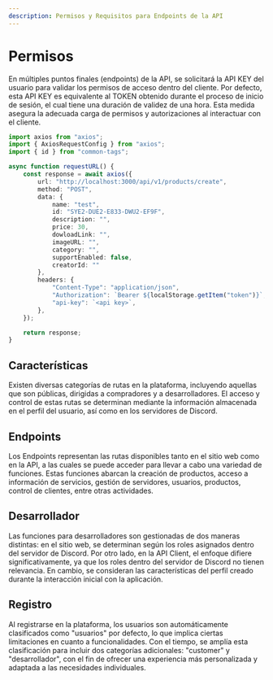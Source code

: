 ```yaml
---
description: Permisos y Requisitos para Endpoints de la API
---
```


# Permisos

En múltiples puntos finales (endpoints) de la API, se solicitará la API KEY del usuario para validar los permisos de acceso dentro del cliente. Por defecto, esta API KEY es equivalente al TOKEN obtenido durante el proceso de inicio de sesión, el cual tiene una duración de validez de una hora. Esta medida asegura la adecuada carga de permisos y autorizaciones al interactuar con el cliente.

```typescript
import axios from "axios";
import { AxiosRequestConfig } from "axios";
import { id } from "common-tags";

async function requestURL() {
	const response = await axios({
		url: "http://localhost:3000/api/v1/products/create",
		method: "POST",
		data: {
			name: "test",
			id: "SYE2-DUE2-E833-DWU2-EF9F",
			description: "",
			price: 30,
			dowloadLink: "",
			imageURL: "",
			category: "",
			supportEnabled: false,
			creatorId: ""
		},
		headers: {
			"Content-Type": "application/json",
			"Authorization": `Bearer ${localStorage.getItem("token")}`,
			"api-key": `<api key>`,
		},
	});

	return response;
}
```

## Características

Existen diversas categorías de rutas en la plataforma, incluyendo aquellas que son públicas, dirigidas a compradores y a desarrolladores. El acceso y control de estas rutas se determinan mediante la información almacenada en el perfil del usuario, así como en los servidores de Discord.

## Endpoints

Los Endpoints representan las rutas disponibles tanto en el sitio web como en la API, a las cuales se puede acceder para llevar a cabo una variedad de funciones. Estas funciones abarcan la creación de productos, acceso a información de servicios, gestión de servidores, usuarios, productos, control de clientes, entre otras actividades.

## Desarrollador

Las funciones para desarrolladores son gestionadas de dos maneras distintas: en el sitio web, se determinan según los roles asignados dentro del servidor de Discord. Por otro lado, en la API Client, el enfoque difiere significativamente, ya que los roles dentro del servidor de Discord no tienen relevancia. En cambio, se consideran las características del perfil creado durante la interacción inicial con la aplicación.

## Registro

Al registrarse en la plataforma, los usuarios son automáticamente clasificados como "usuarios" por defecto, lo que implica ciertas limitaciones en cuanto a funcionalidades. Con el tiempo, se amplía esta clasificación para incluir dos categorías adicionales: "customer" y "desarrollador", con el fin de ofrecer una experiencia más personalizada y adaptada a las necesidades individuales.
